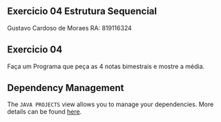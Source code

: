 ## Exercicio 04 Estrutura Sequencial

Gustavo Cardoso de Moraes RA: 819116324

## Exercicio 04 

Faça um Programa que peça as 4 notas bimestrais e mostre a média.

## Dependency Management

The `JAVA PROJECTS` view allows you to manage your dependencies. More details can be found [here](https://github.com/microsoft/vscode-java-dependency#manage-dependencies).
